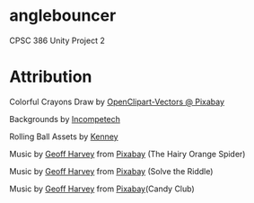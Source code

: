 # anglebouncer
 CPSC 386 Unity Project 2

# Attribution

Colorful Crayons Draw by [OpenClipart-Vectors @ Pixabay](https://pixabay.com/vectors/colorful-crayons-draw-various-1296465/)

Backgrounds by [Incompetech](https://incompetech.com/graphpaper/)

Rolling Ball Assets by [Kenney](https://kenney.nl/assets/rolling-ball-assets)

Music by <a href="https://pixabay.com/users/geoffharvey-9096471/?utm_source=link-attribution&utm_medium=referral&utm_campaign=music&utm_content=169603">Geoff Harvey</a> from <a href="https://pixabay.com/music//?utm_source=link-attribution&utm_medium=referral&utm_campaign=music&utm_content=169603">Pixabay</a> (The Hairy Orange Spider)

Music by <a href="https://pixabay.com/users/geoffharvey-9096471/?utm_source=link-attribution&utm_medium=referral&utm_campaign=music&utm_content=140001">Geoff Harvey</a> from <a href="https://pixabay.com/music//?utm_source=link-attribution&utm_medium=referral&utm_campaign=music&utm_content=140001">Pixabay</a> (Solve the Riddle)

Music by <a href="https://pixabay.com/users/geoffharvey-9096471/?utm_source=link-attribution&utm_medium=referral&utm_campaign=music&utm_content=174360">Geoff Harvey</a> from <a href="https://pixabay.com/music//?utm_source=link-attribution&utm_medium=referral&utm_campaign=music&utm_content=174360">Pixabay</a>(Candy Club)